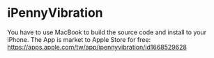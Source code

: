 # iPennyVibration
You have to use MacBook to build the source code and install to your iPhone.
The App is market to Apple Store for free:
https://apps.apple.com/tw/app/ipennyvibration/id1668529628
